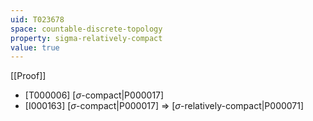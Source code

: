 ```yaml
---
uid: T023678
space: countable-discrete-topology
property: sigma-relatively-compact
value: true
---
```

[[Proof]]

* [T000006] [$\sigma$-compact|P000017]
* [I000163] [$\sigma$-compact|P000017] => [$\sigma$-relatively-compact|P000071]

